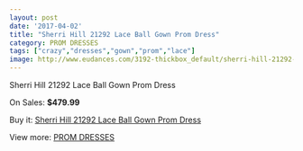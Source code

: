 ```yaml
---
layout: post
date: '2017-04-02'
title: "Sherri Hill 21292 Lace Ball Gown Prom Dress"
category: PROM DRESSES
tags: ["crazy","dresses","gown","prom","lace"]
image: http://www.eudances.com/3192-thickbox_default/sherri-hill-21292-lace-ball-gown-prom-dress.jpg
---
```

Sherri Hill 21292 Lace Ball Gown Prom Dress

On Sales: **$479.99**
<a href="https://www.eudances.com/en/prom-dresses/1096-sherri-hill-21292-lace-ball-gown-prom-dress.html"><amp-img layout="responsive" width="600" height="600" src="//www.eudances.com/3192-thickbox_default/sherri-hill-21292-lace-ball-gown-prom-dress.jpg" alt="Sherri Hill 21292 Lace Ball Gown Prom Dress 0" /></a>
<a href="https://www.eudances.com/en/prom-dresses/1096-sherri-hill-21292-lace-ball-gown-prom-dress.html"><amp-img layout="responsive" width="600" height="600" src="//www.eudances.com/3193-thickbox_default/sherri-hill-21292-lace-ball-gown-prom-dress.jpg" alt="Sherri Hill 21292 Lace Ball Gown Prom Dress 1" /></a>

Buy it: [Sherri Hill 21292 Lace Ball Gown Prom Dress](https://www.eudances.com/en/prom-dresses/1096-sherri-hill-21292-lace-ball-gown-prom-dress.html "Sherri Hill 21292 Lace Ball Gown Prom Dress")

View more: [PROM DRESSES](https://www.eudances.com/en/13-prom-dresses "PROM DRESSES")